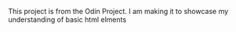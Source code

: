 This project is from the Odin Project. I am making it to showcase my understanding of basic html elments